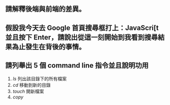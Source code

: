 ## 請解釋後端與前端的差異。


## 假設我今天去 Google 首頁搜尋框打上：JavaScri[t 並且按下 Enter，請說出從這一刻開始到我看到搜尋結果為止發生在背後的事情。



## 請列舉出 5 個 command line 指令並且說明功用
1. *ls* 列出該目錄下的所有檔案
2. *cd* 移動到新的目錄
3. *touch* 開新檔案
4. *copy*